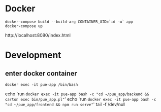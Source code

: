 # Docker

```
docker-compose build --build-arg CONTAINER_UID=`id -u` app
docker-compose up
```

http://localhost:8080/index.html

# Development

## enter docker container
`docker exec -it pue-app /bin/bash`

echo 'run `docker exec -it pue-app bash -c "cd ~/pue_app/backend && carton exec bin/pue_app.pl"`'
echo 'run `docker exec -it pue-app bash -c "cd ~/pue_app/frontend && npm run serve"`'
tail -f /dev/null
